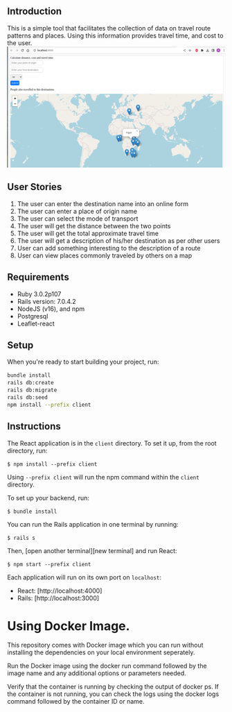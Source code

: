 ## Introduction
This is a simple tool that facilitates the collection of data on travel route patterns and places. Using this information provides travel time, and cost to the user.
![plot](homepage.png)

## User Stories
1. The user can enter the destination name into an online form
1. The user can enter a place of origin name
1. The user can select the mode of transport
1. The user will get the distance between the two points
1. The user will get the total approximate travel time
1. The user will get a description of his/her destination as per other users
1. User can add something interesting to the description of a route
1. User can view places commonly traveled by others on a map
## Requirements
- Ruby 3.0.2p107
- Rails version: 7.0.4.2
- NodeJS (v16), and npm
- Postgresql
- Leaflet-react

## Setup
When you're ready to start building your project, run:
```sh
bundle install
rails db:create
rails db:migrate
rails db:seed
npm install --prefix client
```
## Instructions
The React application is in the `client` directory. To set it up, from the root directory, run:

```console
$ npm install --prefix client
```
Using `--prefix client` will run the npm command within the `client` directory.

To set up your backend, run:

```console
$ bundle install
```

You can run the Rails application in one terminal by running:

```console
$ rails s
```
Then, [open another terminal][new terminal] and run React:

```console
$ npm start --prefix client
```
Each application will run on its own port on `localhost`:

- React: [http://localhost:4000]
- Rails: [http://localhost:3000]

# Using Docker Image.
This repository comes with Docker image which you can run without installing the dependencies on your local environment seperately.

Run the Docker image using the docker run command followed by the image name and any additional options or parameters needed. 

Verify that the container is running by checking the output of docker ps. If the container is not running, you can check the logs using the docker logs command followed by the container ID or name.